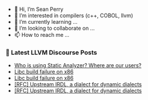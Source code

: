 - 👋 Hi, I’m Sean Perry
- 👀 I’m interested in compilers (c++, COBOL, llvm)
- 🌱 I’m currently learning ...
- 💞️ I’m looking to collaborate on ...
- 📫 How to reach me ...

<!---
s66perry/s66perry is a ✨ special ✨ repository because its `README.md` (this file) appears on your GitHub profile.
You can click the Preview link to take a look at your changes.
--->
### 📕 Latest LLVM Discourse Posts

<!-- DISCOURSE-LLVM:START -->
- [Who is using Static Analyzer? Where are our users?](https://discourse.llvm.org/t/who-is-using-static-analyzer-where-are-our-users/67985#post_4)
- [Libc build failure on x86](https://discourse.llvm.org/t/libc-build-failure-on-x86/68732#post_6)
- [Libc build failure on x86](https://discourse.llvm.org/t/libc-build-failure-on-x86/68732#post_5)
- [[RFC] Upstream IRDL, a dialect for dynamic dialects](https://discourse.llvm.org/t/rfc-upstream-irdl-a-dialect-for-dynamic-dialects/68718#post_7)
- [[RFC] Upstream IRDL, a dialect for dynamic dialects](https://discourse.llvm.org/t/rfc-upstream-irdl-a-dialect-for-dynamic-dialects/68718#post_6)
<!-- DISCOURSE-LLVM:END -->
